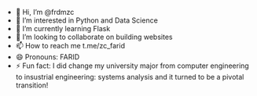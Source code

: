 - 👋 Hi, I’m @frdmzc
- 👀 I’m interested in Python and Data Science
- 🌱 I’m currently learning Flask
- 💞️ I’m looking to collaborate on building websites
- 📫 How to reach me t.me/zc_farid
- 😄 Pronouns: FARID
- ⚡ Fun fact: I did change my university major from computer engineering to insustrial engineering: systems analysis and it turned to be a pivotal transition!

<!---
frdmzc/frdmzc is a ✨ special ✨ repository because its `README.md` (this file) appears on your GitHub profile.
You can click the Preview link to take a look at your changes.
--->
